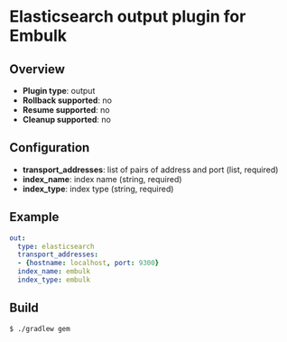 # Elasticsearch output plugin for Embulk

## Overview

* **Plugin type**: output
* **Rollback supported**: no
* **Resume supported**: no
* **Cleanup supported**: no

## Configuration

- **transport_addresses**: list of pairs of address and port (list, required)
- **index_name**: index name (string, required)
- **index_type**: index type (string, required)

## Example

```yaml
out:
  type: elasticsearch
  transport_addresses:
  - {hostname: localhost, port: 9300}
  index_name: embulk
  index_type: embulk
```

## Build

```
$ ./gradlew gem
```